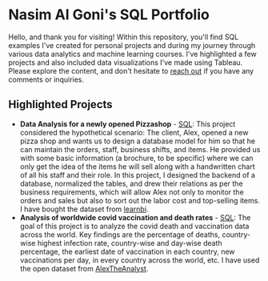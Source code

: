 # Nasim Al Goni's SQL Portfolio


Hello, and thank you for visiting! Within this repository, you'll find SQL examples I've created for personal projects and during my journey through various data analytics and machine learning courses. I've highlighted a few projects and also included data visualizations I've made using Tableau. Please explore the content, and don't hesitate to [reach out](https://www.linkedin.com/in/nasim-a-goni/) if you have any comments or inquiries.

## Highlighted Projects
* **Data Analysis for a newly opened Pizzashop** - [SQL](https://github.com/amymartika/SQL/blob/main/Spotify%20Top%20Songs%202021%20Data%20Analysis): This project considered the hypothetical scenario: The client, Alex, opened a new pizza shop and wants us to design a database model for him so that he can maintain the orders, staff, business shifts, and items. He provided us with some basic information (a brochure, to be specific) where we can only get the idea of the items he will sell along with a handwritten chart of all his staff and their role.
  In this project, I designed the backend of a database, normalized the tables, and drew their relations as per the business requirements, which will allow Alex not only to monitor the orders and sales but also to sort out the labor cost and top-selling items. I have bought the dataset from [learnbi](https://learnbi.online/).  
* **Analysis of worldwide covid vaccination and death rates** - [SQL](https://github.com/amymartika/SQL/blob/main/Predicting%20Book%20Ratings): The goal of this project is to analyze the covid death and vaccination data across the world. Key findings are the percentage of deaths, country-wise highest infection rate, country-wise and day-wise death percentage, the earliest date of vaccination in each country, new vaccinations per day, in every country across the world, etc. I have used the open dataset from [AlexTheAnalyst](https://github.com/AlexTheAnalyst/PortfolioProjects).
